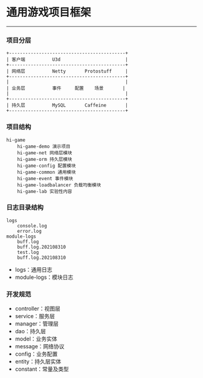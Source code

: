 # 通用游戏项目框架

---

### 项目分层
```
+-------------------------------------------+
| 客户端          U3d                        |
+-------------------------------------------+
| 网络层          Netty       Protostuff     |
+-------------------------------------------+
|                                           |
| 业务层          事件     配置    场景       |
|                                           |
+-------------------------------------------+
| 持久层          MySQL       Caffeine       |
+-------------------------------------------+
```

### 项目结构
```
hi-game
    hi-game-demo 演示项目
    hi-game-net 网络层模块
    hi-game-orm 持久层模块
    hi-game-config 配置模块
    hi-game-common 通用模块
    hi-game-event 事件模块
    hi-game-loadbalancer 负载均衡模块
    hi-game-lab 实验性内容
```

### 日志目录结构
```
logs
    console.log
    error.log
module-logs
    buff.log
    buff.log.202108310
    test.log
    buff.log.202108310
```

* logs：通用日志
* module-logs：模块日志

### 开发规范
* controller：视图层
* service：服务层
* manager：管理层
* dao：持久层
* model：业务实体
* message：网络协议
* config：业务配置
* entity：持久层实体
* constant：常量及类型
